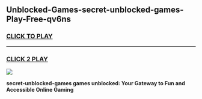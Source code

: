 
## Unblocked-Games-secret-unblocked-games-Play-Free-qv6ns
<h3>
<a href="https://premium76.site?title=secret-unblocked-games&ref=10A">CLICK TO PLAY</a></h3>
<hr>

<h3>
<a href="https://premium76.site?title=secret-unblocked-games&ref=10A">CLICK 2 PLAY</a>
  
</h3>

<a href="https://premium76.site?title=secret-unblocked-games&ref=10A"><img src="https://clearcache.store/games.png"></a>


**secret-unblocked-games games unblocked: Your Gateway to Fun and Accessible Online Gaming**
